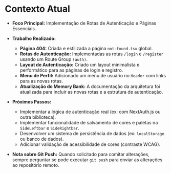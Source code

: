 # Contexto Atual

*   **Foco Principal:** Implementação de Rotas de Autenticação e Páginas Essenciais.
*   **Trabalho Realizado:**
    *   **Página 404:** Criada e estilizada a página `not-found.tsx` global.
    *   **Rotas de Autenticação:** Implementadas as rotas `/login` e `/register` usando um Route Group `(auth)`.
    *   **Layout de Autenticação:** Criado um layout minimalista e performático para as páginas de login e registro.
    *   **Menu de Perfil:** Adicionado um menu de usuário no `Header` com links para as novas rotas.
    *   **Atualização do Memory Bank:** A documentação da arquitetura foi atualizada para incluir as novas rotas e a estrutura de autenticação.
*   **Próximos Passos:**
    *   Implementar a lógica de autenticação real (ex: com NextAuth.js ou outra biblioteca).
    *   Implementar funcionalidade de salvamento de cores e paletas na `SideLeftbar` e `SideRightbar`.
    *   Desenvolver um sistema de persistência de dados (ex: `localStorage` ou banco de dados).
    *   Adicionar validação de acessibilidade de cores (contraste WCAG).

*   **Nota sobre Git Push:** Quando solicitado para comitar alterações, sempre perguntar se pode executar `git push` para enviar as alterações ao repositório remoto.